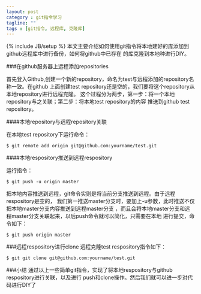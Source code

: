 ```yaml
---
layout: post
category : git指令学习
tagline: ""
tags : [git指令, 远程库, 克隆库]
---
```

{% include JB/setup %}
本文主要介绍如何使用git指令将本地建好的库添加到github远程库中进行备份，如何将github中已存在
的库克隆到本地种进行DIY。

###在github服务器上远程添加repositories

首先登入Github,创建一个新的repository，命名为test与远程添加的repository名称一致。在github
上面创建test repository还是空的，我们要将这个repository从本地repository进行远程克隆。
这个过程分为两步，第一步：将一个本地repository与之关联；第二步：将本地test repository的内容
推送到github test repository。

####本地repository与远程repository关联

在本地test repository下运行命令：

	$ git remote add origin git@github.com:yourname/test.git


####本地respository推送到远程respository

运行指令：


	$ git push -u origin master
	

把本地内容推送到远程，git命令实则是将当前分支推送到远程。由于远程respository是空的，
我们第一推送master分支时，要加上-u参数，此时推送不仅把本地master分支内容推送到远程master分支
，而且会将本地master分支和远程master分支关联起来，以后push命令就可以简化，只需要在本地
进行提交，命令如下：


	$ git push origin master


###远程respository进行clone
远程克隆test respository指令如下：


	$ git git clone git@github.com:yourname/test.git


###小结
通过以上一些简单git指令，实现了将本地respository与github respository进行关联，以及进行
push和clone操作。然后我们就可以进一步对代码进行DIY了

